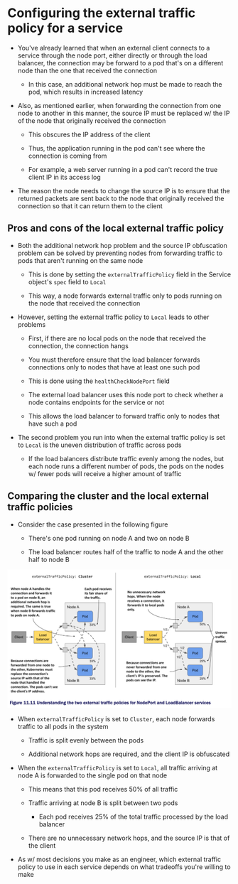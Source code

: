 # Configuring the external traffic policy for a service

* You've already learned that when an external client connects to a service through the node port, either directly or through the load balancer, the connection may be forward to a pod that's on a different node than the one that received the connection

  * In this case, an additional network hop must be made to reach the pod, which results in increased latency

* Also, as mentioned earlier, when forwarding the connection from one node to another in this manner, the source IP must be replaced w/ the IP of the node that originally received the connection

  * This obscures the IP address of the client

  * Thus, the application running in the pod can't see where the connection is coming from

  * For example, a web server running in a pod can't record the true client IP in its access log

* The reason the node needs to change the source IP is to ensure that the returned packets are sent back to the node that originally received the connection so that it can return them to the client

## Pros and cons of the local external traffic policy

* Both the additional network hop problem and the source IP obfuscation problem can be solved by preventing nodes from forwarding traffic to pods that aren't running on the same node

  * This is done by setting the `externalTrafficPolicy` field in the Service object's `spec` field to `Local`

  * This way, a node forwards external traffic only to pods running on the node that received the connection

* However, setting the external traffic policy to `Local` leads to other problems

  * First, if there are no local pods on the node that received the connection, the connection hangs

  * You must therefore ensure that the load balancer forwards connections only to nodes that have at least one such pod

  * This is done using the `healthCheckNodePort` field

  * The external load balancer uses this node port to check whether a node contains endpoints for the service or not

  * This allows the load balancer to forward traffic only to nodes that have such a pod

* The second problem you run into when the external traffic policy is set to `Local` is the uneven distribution of traffic across pods

  * If the load balancers distribute traffic evenly among the nodes, but each node runs a different number of pods, the pods on the nodes w/ fewer pods will receive a higher amount of traffic

## Comparing the cluster and the local external traffic policies

* Consider the case presented in the following figure

  * There's one pod running on node A and two on node B

  * The load balancer routes half of the traffic to node A and the other half to node B

![Fig. 1 Understanding the two external traffic policies for NodePort and LoadBalancer services](../../../../../../img/kubernetes-in-action.demo/chpt11/sect02/expose-services-externally/external-traffic-policy/diag01.png)

* When `externalTrafficPolicy` is set to `Cluster`, each node forwards traffic to all pods in the system

  * Traffic is split evenly between the pods

  * Additional network hops are required, and the client IP is obfuscated

* When the `externalTrafficPolicy` is set to `Local`, all traffic arriving at node A is forwarded to the single pod on that node

  * This means that this pod receives 50% of all traffic

  * Traffic arriving at node B is split between two pods

    * Each pod receives 25% of the total traffic processed by the load balancer

  * There are no unnecessary network hops, and the source IP is that of the client

* As w/ most decisions you make as an engineer, which external traffic policy to use in each service depends on what tradeoffs you're willing to make
